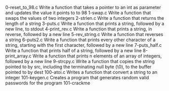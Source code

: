 0-reset_to_98.c Write a function that takes a pointer to an int as parameter and updates the value it points to to 98
1-swap.c Write a function that swaps the values of two integers
2-strlen.c Write a function that returns the length of a string
3-puts.c Write a function that prints a string, followed by a new line, to stdout
4-print_rev.c Write a function that prints a string, in reverse, followed by a new line
5-rev_string.c Write a function that reverses a string
6-puts2.c Write a function that prints every other character of a string, starting with the first character, followed by a new line
7-puts_half.c Write a function that prints half of a string, followed by a new line
8-print_array.c Write a function that prints n elements of an array of integers, followed by a new line
9-strcpy.c Write a function that copies the string pointed to by src, including the terminating null byte (\0), to the buffer pointed to by dest
100-atoi.c Writes a function that convert a string to an integer
101-keygen.c Creates a program that generates random valid passwords for the program 101-crackme
